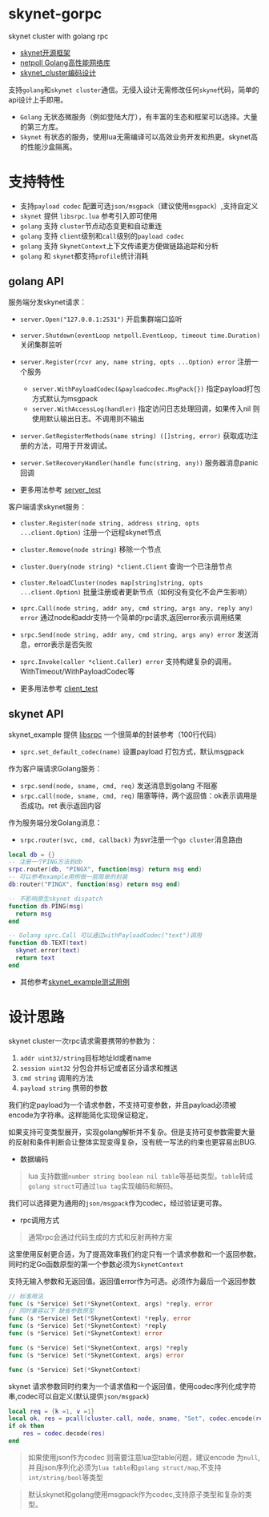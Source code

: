# skynet-gorpc
skynet cluster with golang rpc

- [skynet开源框架](https://github.com/cloudwu/skynet/wiki)
- [netpoll Golang高性能网络库](https://github.com/cloudwego/netpoll/blob/develop/README_CN.md)
- [skynet_cluster编码设计](https://blog.codingnow.com/2017/03/skynet_cluster.html)

支持`golang`和`skynet cluster`通信。无侵入设计无需修改任何`skyne`代码，简单的api设计上手即用。

- `Golang` 无状态微服务（例如登陆大厅），有丰富的生态和框架可以选择。大量的第三方库。
- `Skynet` 有状态的服务，使用lua无需编译可以高效业务开发和热更。skynet高的性能沙盒隔离。

# 支持特性 #

- 支持`payload codec` 配置可选`json/msgpack`（建议使用`msgpack`）,支持自定义
- `skynet` 提供 `libsrpc.lua` 参考引入即可使用
- `golang` 支持 `cluster`节点动态变更和自动重连
- `golang` 支持 `client`级别和`call`级别的`payload codec`
- `golang` 支持 `SkynetContext`上下文传递更方便做链路追踪和分析
- `golang` 和 `skynet`都支持`profile`统计消耗

## golang API ##

服务端分发skynet请求：

- `server.Open("127.0.0.1:2531")` 开启集群端口监听
- `server.Shutdown(eventLoop netpoll.EventLoop, timeout time.Duration)` 关闭集群监听

- `server.Register(rcvr any, name string, opts ...Option) error` 注册一个服务
  - `server.WithPayloadCodec(&payloadcodec.MsgPack{})` 指定payload打包方式默认为msgpack
  - `server.WithAccessLog(handler)` 指定访问日志处理回调，如果传入nil 则使用默认输出日志。不调用则不输出
- `server.GetRegisterMethods(name string) ([]string, error)` 获取成功注册的方法，可用于开发调试。
- `server.SetRecoveryHandler(handle func(string, any))` 服务器消息panic 回调
- 更多用法参考 [server_test](./srpc_server_test.go)

客户端请求skynet服务：

- `cluster.Register(node string, address string, opts ...client.Option)` 注册一个远程skynet节点
- `cluster.Remove(node string)` 移除一个节点
- `cluster.Query(node string) *client.Client` 查询一个已注册节点
- `cluster.ReloadCluster(nodes map[string]string, opts ...client.Option)` 批量注册或者更新节点（如何没有变化不会产生影响）

- `sprc.Call(node string, addr any, cmd string, args any, reply any) error` 通过node和addr支持一个简单的rpc请求,返回error表示调用结果
- `srpc.Send(node string, addr any, cmd string, args any) error` 发送消息，error表示是否失败
- `sprc.Invoke(caller *client.Caller) error` 支持构建复杂的调用。WithTimeout/WithPayloadCodec等

- 更多用法参考 [client_test](./srpc_client_test.go)

## skynet API ##

skynet_example 提供 [libsrpc](./skynet_example/libsrpc.lua) 一个很简单的封装参考（100行代码）

- `sprc.set_default_codec(name)` 设置payload 打包方式，默认msgpack

作为客户端请求Golang服务：

- `srpc.send(node, sname, cmd, req)` 发送消息到golang 不阻塞
- `srpc.call(node, sname, cmd, req)` 阻塞等待，两个返回值：ok表示调用是否成功。ret 表示返回内容

作为服务端分发Golang消息：

- `srpc.router(svc, cmd, callback)` 为svr注册一个`go cluster`消息路由

```lua
local db = {}
-- 注册一个PING方法到db
srpc.router(db, "PINGX", function(msg) return msg end)
-- 可以参考example用例做一层简单的封装
db:router("PINGX", function(msg) return msg end)

-- 不影响原生skynet dispatch
function db.PING(msg)
  return msg
end

-- Golang sprc.Call 可以通过withPayloadCodec("text")调用
function db.TEXT(text)
  skynet.error(text)
  return text
end
``` 

- 其他参考[skynet_example测试用例](./skynet_example/main_test.lua)

# 设计思路 #

skynet cluster一次rpc请求需要携带的参数为：

1. `addr uint32/string`目标地址Id或者name
2. `session uint32` 分包合并标记或者区分请求和推送
3. `cmd string` 调用的方法
4. `payload string` 携带的参数

我们约定payload为一个请求参数，不支持可变参数，并且payload必须被encode为字符串。这样能简化实现保证稳定，

如果支持可变类型展开，实现golang解析并不复杂。但是支持可变参数需要大量的反射和条件判断会让整体实现变得复杂，没有统一写法的约束也更容易出BUG.


- 数据编码

> lua 支持数据`number string boolean nil table`等基础类型。`table`转成`golang struct`可通过`lua tag`实现编码和解码。

我们可以选择更为通用的`json/msgpack`作为codec，经过验证更可靠。

- rpc调用方式

> 通常rpc会通过代码生成的方式和反射两种方案

这里使用反射更合适，为了提高效率我们约定只有一个请求参数和一个返回参数。同时约定Go函数原型的第一个参数必须为`SkynetContext`

支持无输入参数和无返回值。返回值error作为可选。必须作为最后一个返回参数
```Go
// 标准用法
func (s *Service) Set(*SkynetContext, args) *reply, error
// 同时兼容以下 缺省参数原型
func (s *Service) Set(*SkynetContext) *reply, error
func (s *Service) Set(*SkynetContext) *reply
func (s *Service) Set(*SkynetContext) error

func (s *Service) Set(*SkynetContext, args) *reply
func (s *Service) Set(*SkynetContext, args) error

func (s *Service) Set(*SkynetContext)
```

skynet 请求参数同时约束为一个请求值和一个返回值，使用codec序列化成字符串,codec可以自定义(默认提供`json/msgpack`)

```Lua
local req = {k =1, v =1}
local ok, res = pcall(cluster.call, node, sname, "Set", codec.encode(req))
if ok then
    res = codec.decode(res)
end
```
> 如果使用json作为codec 则需要注意lua空table问题，建议encode 为`null`, 并且json序列化必须为`lua table`和`golang struct/map`,不支持`int/string/bool`等类型

> 默认skynet和golang使用msgpack作为codec,支持原子类型和复杂的类型。